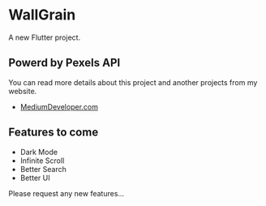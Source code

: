 # WallGrain

A new Flutter project.

## Powerd by Pexels API

You can read more details about this project and another projects from my website.

- [MediumDeveloper.com](https://mediumdeveloper.com)

## Features to come

- Dark Mode
- Infinite Scroll
- Better Search
- Better UI

Please request any new features...
